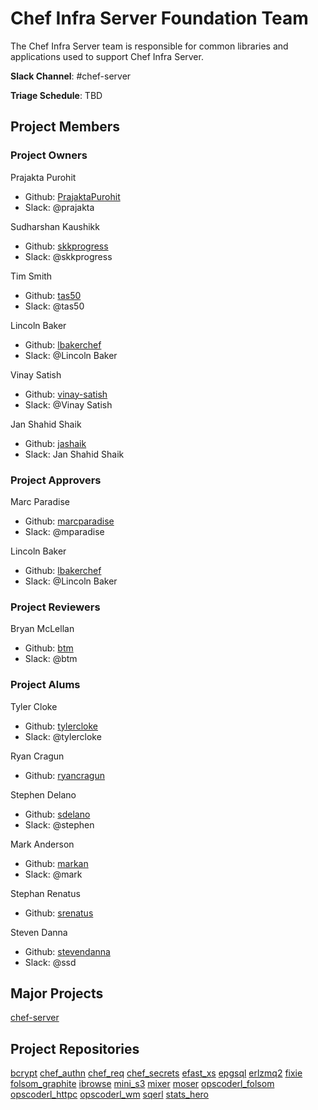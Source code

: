 # Chef Infra Server Foundation Team

The Chef Infra Server team is responsible for common libraries and
applications used to support Chef Infra Server.

**Slack Channel**: #chef-server

**Triage Schedule**: TBD

## Project Members

### Project Owners

Prajakta Purohit

- Github: [PrajaktaPurohit](https://github.com/PrajaktaPurohit)
- Slack: @prajakta

Sudharshan Kaushikk

- Github: [skkprogress](https://github.com/skkprogress)
- Slack: @skkprogress

Tim Smith

- Github: [tas50](https://github.com/tas50)
- Slack: @tas50

Lincoln Baker

- Github: [lbakerchef](https://github.com/lbakerchef)
- Slack: @Lincoln Baker

Vinay Satish

- Github: [vinay-satish](https://github.com/vinay-satish)
- Slack: @Vinay Satish

Jan Shahid Shaik

- Github: [jashaik](https://github.com/jashaik)
- Slack: Jan Shahid Shaik

### Project Approvers

Marc Paradise

- Github: [marcparadise](https://github.com/marcparadise)
- Slack: @mparadise

Lincoln Baker

- Github: [lbakerchef](https://github.com/lbakerchef)
- Slack: @Lincoln Baker

### Project Reviewers

Bryan McLellan

- Github: [btm](https://github.com/btm)
- Slack: @btm

### Project Alums

Tyler Cloke

- Github: [tylercloke](https://github.com/tylercloke)
- Slack: @tylercloke

Ryan Cragun

- Github: [ryancragun](https://github.com/ryancragun)

Stephen Delano

- Github: [sdelano](https://github.com/sdelano)
- Slack: @stephen

Mark Anderson

- Github: [markan](https://github.com/markan)
- Slack: @mark

Stephan Renatus

- Github: [srenatus](https://github.com/srenatus)

Steven Danna

- Github: [stevendanna](https://github.com/stevendanna)
- Slack: @ssd

## Major Projects

[chef-server](https://github.com/chef/chef-server)

## Project Repositories

[bcrypt](https://github.com/chef/erlang-bcrypt)
[chef_authn](https://github.com/chef/chef_authn)
[chef_req](https://github.com/chef/chef_req)
[chef_secrets](https://github.com/chef/chef_secrets)
[efast_xs](https://github.com/chef/efast_xs)
[epgsql](https://github.com/chef/epgsql-1)
[erlzmq2](https://github.com/chef/erlzmq2)
[fixie](https://github.com/chef/fixie)
[folsom_graphite](https://github.com/chef/folsom_graphite)
[ibrowse](https://github.com/chef/ibrowse)
[mini_s3](https://github.com/chef/mini_s3)
[mixer](https://github.com/chef/mixer)
[moser](https://github.com/chef/moser)
[opscoderl_folsom](https://github.com/chef/opscoderl_folsom)
[opscoderl_httpc](https://github.com/chef/opscoderl_httpc)
[opscoderl_wm](https://github.com/chef/opscoderl_wm)
[sqerl](https://github.com/chef/sqerl)
[stats_hero](https://github.com/chef/stats_hero)
